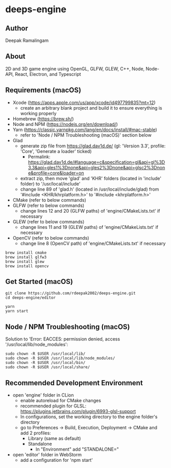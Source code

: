 # deeps-engine

## Author
Deepak Ramalingam

## About
2D and 3D game engine using OpenGL, GLFW, GLEW, C++, Node, Node-API, React, Electron, and Typescript

## Requirements (macOS)

- Xcode (https://apps.apple.com/us/app/xcode/id497799835?mt=12)
  - create an arbitrary blank project and build it to ensure everything is working properly
- Homebrew (https://brew.sh/)
- Node and NPM (https://nodejs.org/en/download/)
- Yarn (https://classic.yarnpkg.com/lang/en/docs/install/#mac-stable)
  - refer to 'Node / NPM Troubleshooting (macOS)' section below
- Glad
  - generate zip file from https://glad.dav1d.de/ (gl: 'Version 3.3', profile: 'Core', 'Generate a loader' ticked)
    - Permalink: https://glad.dav1d.de/#language=c&specification=gl&api=gl%3D3.3&api=gles1%3Dnone&api=gles2%3Dnone&api=glsc2%3Dnone&profile=core&loader=on
  - extract zip, then move 'glad' and 'KHR' folders (located in 'include' folder) to '/usr/local/include'
  - change line 89 of 'glad.h' (located in /usr/local/include/glad) from '#include <KHR/khrplatform.h>' to '#include <khrplatform.h>'
- CMake (refer to below commands)
- GLFW (refer to below commands)
  - change lines 12 and 20 (GLFW paths) of 'engine/CMakeLists.txt' if necessary
- GLEW (refer to below commands)
  - change lines 11 and 19 (GLEW paths) of 'engine/CMakeLists.txt' if necessary
- OpenCV (refer to below commands)
  - change line 8 (OpenCV path) of 'engine/CMakeLists.txt' if necessary

```
brew install cmake
brew install glfw3
brew install glew
brew install opencv
```

## Get Started (macOS)

```
git clone https://github.com/rdeepak2002/deeps-engine.git
cd deeps-engine/editor

yarn
yarn start
```

## Node / NPM Troubleshooting (macOS)

Solution to 'Error: EACCES: permission denied, access '/usr/local/lib/node_modules':

```
sudo chown -R $USER /usr/local/lib/
sudo chown -R $USER /usr/local/lib/node_modules/
sudo chown -R $USER /usr/local/bin/
sudo chown -R $USER /usr/local/share/
```

## Recommended Development Environment

- open 'engine' folder in CLion
  - enable autoreload for CMake changes
  - recommended plugin for GLSL: https://plugins.jetbrains.com/plugin/6993-glsl-support
  - In configurations, set the working directory to the engine folder's directory
  - go to Preferences -> Build, Execution, Deployment -> CMake and add 2 profiles:
    - Library (same as default)
    - Standalone
      - In "Environment" add "STANDALONE="
- open 'editor' folder in WebStorm
  - add a configuration for 'npm start'
